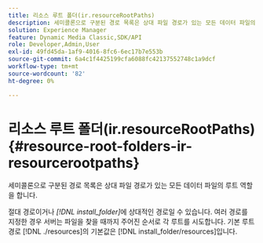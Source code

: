 ```yaml
---
title: 리소스 루트 폴더(ir.resourceRootPaths)
description: 세미콜론으로 구분된 경로 목록은 상대 파일 경로가 있는 모든 데이터 파일의 루트 역할을 합니다.
solution: Experience Manager
feature: Dynamic Media Classic,SDK/API
role: Developer,Admin,User
exl-id: 49fd45da-1af9-4016-8fc6-6ec17b7e553b
source-git-commit: 6a4c1f4425199cfa6088fc42137552748c1a9dcf
workflow-type: tm+mt
source-wordcount: '82'
ht-degree: 0%

---
```


# 리소스 루트 폴더(ir.resourceRootPaths){#resource-root-folders-ir-resourcerootpaths}

세미콜론으로 구분된 경로 목록은 상대 파일 경로가 있는 모든 데이터 파일의 루트 역할을 합니다.

절대 경로이거나 *[!DNL install_folder]*&#x200B;에 상대적인 경로일 수 있습니다. 여러 경로를 지정한 경우 서버는 파일을 찾을 때까지 주어진 순서로 각 루트를 시도합니다. 기본 루트 경로 [!DNL ./resources]의 기본값은 [!DNL install_folder/resources]입니다.
